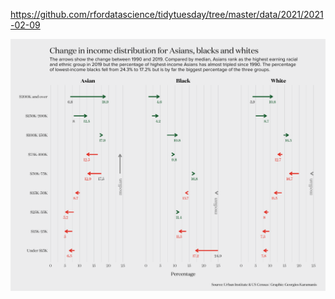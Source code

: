 https://github.com/rfordatascience/tidytuesday/tree/master/data/2021/2021-02-09

![](plots/wealth-income.png)
